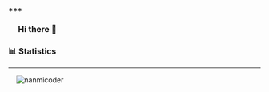 ###  ***     <p> &nbsp;&nbsp;&nbsp;&nbsp;  Hi there 👋</p>

<!--
**muratcanclb/muratcanclb** is a ✨ _special_ ✨ repository because its `README.md` (this file) appears on your GitHub profile.

Here are some ideas to get you started:

- 🔭 I’m currently working on ...
🌱 I’m currently learning Kotlin
- 👯 I’m looking to collaborate on ...
- 🤔 I’m looking for help with ...
- 💬 Ask me about ...
- 📫 How to reach me: ...
- 😄 Pronouns: ...
- ⚡ Fun fact: ...
-->
### 📊 Statistics
***
<p>&nbsp;&nbsp;&nbsp;&nbsp;<img align="center" src="https://github-readme-stats.vercel.app/api?username=nanmicoder&show_icons=true&theme=radical&locale=en" alt="nanmicoder" /></p>
